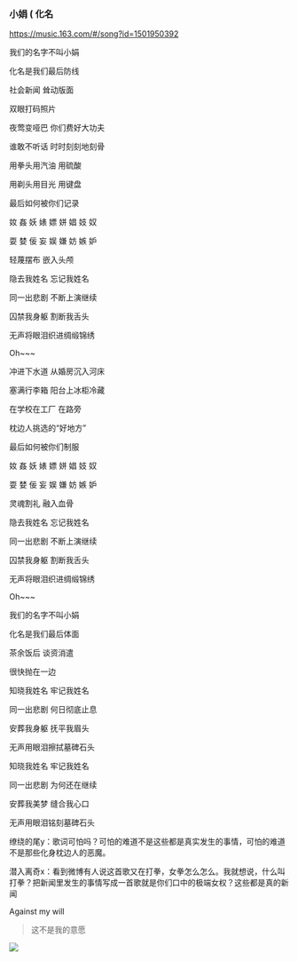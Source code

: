 ### 小娟 ( 化名
https://music.163.com/#/song?id=1501950392

我们的名字不叫小娟

化名是我们最后防线

社会新闻 耸动版面

双眼打码照片

夜莺变哑巴 你们费好大功夫

谁敢不听话 时时刻刻地刻骨

用拳头用汽油 用硫酸

用剃头用目光 用键盘

最后如何被你们记录

奻 姦 妖 婊 嫖 姘 娼 妓 奴

耍 婪 佞 妄 娱 嫌 妨 嫉 妒

轻蔑摆布 嵌入头颅

隐去我姓名 忘记我姓名

同一出悲剧 不断上演继续

囚禁我身躯 割断我舌头

无声将眼泪织进绸缎锦绣

Oh~~~

冲进下水道 从婚房沉入河床

塞满行李箱 阳台上冰柜冷藏

在学校在工厂 在路旁

枕边人挑选的“好地方”

最后如何被你们制服

奻 姦 妖 婊 嫖 姘 娼 妓 奴

耍 婪 佞 妄 娱 嫌 妨 嫉 妒

灵魂割礼 融入血骨

隐去我姓名 忘记我姓名

同一出悲剧 不断上演继续

囚禁我身躯 割断我舌头

无声将眼泪织进绸缎锦绣

Oh~~~

我们的名字不叫小娟

化名是我们最后体面

茶余饭后 谈资消遣

很快抛在一边

知晓我姓名 牢记我姓名

同一出悲剧 何日彻底止息

安葬我身躯 抚平我眉头

无声用眼泪擦拭墓碑石头

知晓我姓名 牢记我姓名

同一出悲剧 为何还在继续

安葬我美梦 缝合我心口

无声用眼泪铭刻墓碑石头

缭绕的尾y：歌词可怕吗？可怕的难道不是这些都是真实发生的事情，可怕的难道不是那些化身枕边人的恶魔。

潜入离奇x：看到微博有人说这首歌又在打拳，女拳怎么怎么。我就想说，什么叫打拳？把新闻里发生的事情写成一首歌就是你们口中的极端女权？这些都是真的新闻

Against my will
>这不是我的意愿

<img src="https://gdb.voanews.com/4E96C42F-6961-4F52-B058-71B7FC40DD96.jpg">

